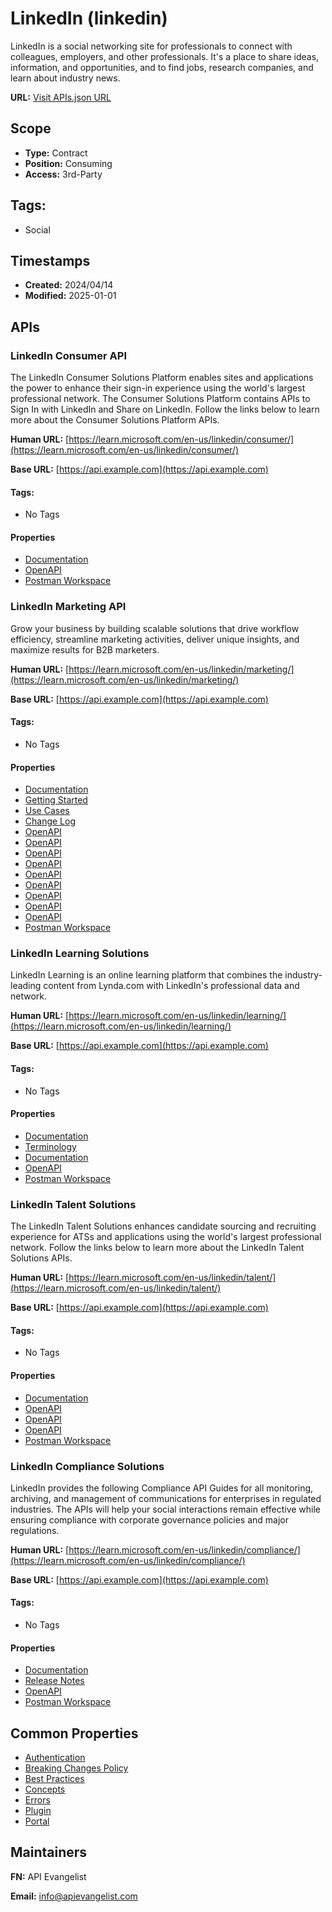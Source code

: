 # LinkedIn (linkedin)
LinkedIn is a social networking site for professionals to connect with colleagues, employers, and other professionals. It's a place to share ideas, information, and opportunities, and to find jobs, research companies, and learn about industry news.

**URL:** [Visit APIs.json URL](
https://raw.githubusercontent.com/api-search/social/main/_apis/linkedin/apis.md)

## Scope

- **Type:** Contract 
- **Position:** Consuming 
- **Access:** 3rd-Party 

## Tags:

 - Social

## Timestamps

- **Created:** 2024/04/14 
- **Modified:** 2025-01-01 

## APIs

### LinkedIn Consumer API

The LinkedIn Consumer Solutions Platform enables sites and applications
the power to enhance their sign-in experience using the world's largest
professional network. The Consumer Solutions Platform contains APIs to
Sign In with LinkedIn and Share on LinkedIn. Follow the links below to
learn more about the Consumer Solutions Platform APIs.

**Human URL:** [https://learn.microsoft.com/en-us/linkedin/consumer/](https://learn.microsoft.com/en-us/linkedin/consumer/)

**Base URL:** [https://api.example.com](https://api.example.com)


#### Tags:

 - No Tags

#### Properties

- [Documentation](https://learn.microsoft.com/en-us/linkedin/consumer/)
- [OpenAPI](openapi/linkedin-consumer-live-events.yml)
- [Postman Workspace](
https://www.postman.com/linkedin-developer-apis/workspace/linkedin-consumer-solutions/overview)
### LinkedIn Marketing API

Grow your business by building scalable solutions that drive workflow
efficiency, streamline marketing activities, deliver unique insights, and
maximize results for B2B marketers.

**Human URL:** [https://learn.microsoft.com/en-us/linkedin/marketing/](https://learn.microsoft.com/en-us/linkedin/marketing/)

**Base URL:** [https://api.example.com](https://api.example.com)


#### Tags:

 - No Tags

#### Properties

- [Documentation](https://learn.microsoft.com/en-us/linkedin/marketing/)
- [Getting Started](https://learn.microsoft.com/en-us/linkedin/marketing/getting-started)
- [Use Cases](https://learn.microsoft.com/en-us/linkedin/marketing/usecases/)
- [Change Log](
https://learn.microsoft.com/en-us/linkedin/marketing/integrations/recent-changes)
- [OpenAPI](openapi/linkedin-marketing-audience-insights.yml)
- [OpenAPI](openapi/linkedin-marketing-audience.yml)
- [OpenAPI](openapi/linkedin-marketing-campaigns.yml)
- [OpenAPI](openapi/linkedin-marketing-community.yml)
- [OpenAPI](openapi/linkedin-marketing-content.yml)
- [OpenAPI](openapi/linkedin-marketing-conversions.yml)
- [OpenAPI](openapi/linkedin-marketing-leads.yml)
- [OpenAPI](openapi/linkedin-marketing-media-planning.yml)
- [OpenAPI](openapi/linkedin-marketing-reporting-roi.yml)
- [Postman Workspace](
https://www.postman.com/linkedin-developer-apis/workspace/linkedin-marketing-solutions-versioned-apis/overview)
### LinkedIn Learning Solutions

LinkedIn Learning is an online learning platform that combines the
industry-leading content from Lynda.com with LinkedIn's professional data
and network. 

**Human URL:** [https://learn.microsoft.com/en-us/linkedin/learning/](https://learn.microsoft.com/en-us/linkedin/learning/)

**Base URL:** [https://api.example.com](https://api.example.com)


#### Tags:

 - No Tags

#### Properties

- [Documentation](https://learn.microsoft.com/en-us/linkedin/learning/)
- [Terminology](
https://learn.microsoft.com/en-us/linkedin/learning/getting-started/terminology)
- [Documentation](https://learn.microsoft.com/en-us/linkedin/learning/)
- [OpenAPI](openapi/linkedin-learning-activity-reports.yml)
- [Postman Workspace](
https://www.postman.com/linkedin-developer-apis/workspace/linkedin-learning-solutions/overview)
### LinkedIn Talent Solutions

The LinkedIn Talent Solutions enhances candidate sourcing and recruiting
experience for ATSs and applications using the world's largest
professional network. Follow the links below to learn more about the
LinkedIn Talent Solutions APIs.

**Human URL:** [https://learn.microsoft.com/en-us/linkedin/talent/](https://learn.microsoft.com/en-us/linkedin/talent/)

**Base URL:** [https://api.example.com](https://api.example.com)


#### Tags:

 - No Tags

#### Properties

- [Documentation](https://learn.microsoft.com/en-us/linkedin/talent/)
- [OpenAPI](openapi/linkedin-talent-job-posting.yml)
- [OpenAPI](openapi/linkedin-talent-learning-parent-application.yml)
- [OpenAPI](openapi/linkedin-talent-recruiter-system-connect.yml)
- [Postman Workspace](
https://www.postman.com/linkedin-developer-apis/workspace/linkedin-learning-solutions/overview)
### LinkedIn Compliance Solutions

LinkedIn provides the following Compliance API Guides for all monitoring,
archiving, and management of communications for enterprises in regulated
industries. The APIs will help your social interactions remain effective
while ensuring compliance with corporate governance policies and major
regulations.

**Human URL:** [https://learn.microsoft.com/en-us/linkedin/compliance/](https://learn.microsoft.com/en-us/linkedin/compliance/)

**Base URL:** [https://api.example.com](https://api.example.com)


#### Tags:

 - No Tags

#### Properties

- [Documentation](https://learn.microsoft.com/en-us/linkedin/compliance/)
- [Release Notes](https://learn.microsoft.com/en-us/linkedin/compliance/release-notes)
- [OpenAPI](openapi/linkedin-compliance-events.yml)
- [Postman Workspace](
https://www.postman.com/linkedin-developer-apis/workspace/linkedin-compliance-solutions/overview)

## Common Properties

- [Authentication](
https://learn.microsoft.com/en-us/linkedin/shared/authentication/authentication)
- [Breaking Changes Policy](https://learn.microsoft.com/en-us/linkedin/shared/breaking-change-policy)
- [Best Practices](
https://learn.microsoft.com/en-us/linkedin/shared/api-guide/best-practices/overview)
- [Concepts](
https://learn.microsoft.com/en-us/linkedin/shared/api-guide/concepts?context=linkedin/consumer/context)
- [Errors](
https://learn.microsoft.com/en-us/linkedin/shared/api-guide/concepts/error-handling?context=linkedin/consumer/context)
- [Plugin](
https://learn.microsoft.com/en-us/linkedin/consumer/integrations/self-serve/plugins?context=linkedin/consumer/context)
- [Portal](lihttps://learn.microsoft.com/en-us/linkedin/nk)

## Maintainers

**FN:** API Evangelist

**Email:** info@apievangelist.com

